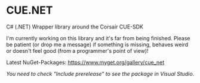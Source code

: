 # CUE.NET
C# (.NET) Wrapper library around the Corsair CUE-SDK

I'm currently working on this library and it's far from being finished.
Please be patient (or drop me a message) if something is missing, behaves weird or doesn't feel good (from a programmer's point of view)!

Latest NuGet-Packages: https://www.myget.org/gallery/cue_net

*You need to check "Include prerelease" to see the package in Visual Studio.*
